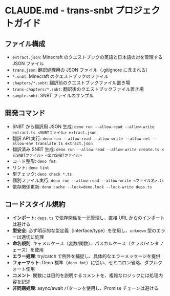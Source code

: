 # CLAUDE.md - trans-snbt プロジェクトガイド

## ファイル構成

- `extract.json`: Minecraft のクエストブックの英語と日本語の対を管理する JSON ファイル
- `trans.json`: 翻訳処理用の JSON ファイル（.gitignore に含まれる）
- `*.snbt`: Minecraft のクエストブックのファイル
- `chapters/*.snbt`: 翻訳前のクエストブックファイル置き場
- `trans-chapters/*.snbt`: 翻訳後のクエストブックファイル置き場
- `sample.snbt`: SNBT ファイルのサンプル

## 開発コマンド

- SNBT から翻訳用 JSON 生成: `deno run --allow-read --allow-write extract.ts <SNBTファイル> extract.json`
- 翻訳 API 実行: `deno run --allow-read --allow-write --allow-net --allow-env translate.ts extract.json`
- 翻訳済み SNBT 生成: `deno run --allow-read --allow-write create.ts <元SNBTファイル> <出力SNBTファイル>`
- コード整形: `deno fmt`
- リント: `deno lint`
- 型チェック: `deno check *.ts`
- 個別ファイル実行: `deno run --allow-read --allow-write <ファイル名>.ts`
- 依存関係更新: `deno cache --lock=deno.lock --lock-write deps.ts`

## コードスタイル規約

- **インポート**: `deps.ts` で依存関係を一元管理し、直接 URL からのインポートは避ける
- **型安全**: 必ず明示的な型定義（interface/type）を使用し、`unknown` 型のエラーは適切に処理
- **命名規則**: キャメルケース（変数/関数）、パスカルケース（クラス/インタフェース）を使用
- **エラー処理**: try/catch で例外を捕捉し、具体的なエラーメッセージを提供
- **フォーマット**: Deno 標準（`deno fmt`）に従い、セミコロン省略、ダブルクォート使用
- **コメント**: 関数には目的を説明するコメントを、複雑なロジックには処理内容を記述
- **非同期処理**: async/await パターンを使用し、Promise チェーンは避ける
